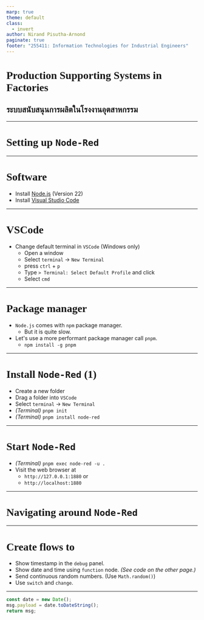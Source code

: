 ```yaml
---
marp: true
theme: default
class:
  - invert
author: Nirand Pisutha-Arnond
paginate: true
footer: "255411: Information Technologies for Industrial Engineers"
---
```


<style>
@import url('https://fonts.googleapis.com/css2?family=Prompt:ital,wght@0,100;0,300;0,400;0,700;1,100;1,300;1,400;1,700&display=swap');

    :root {
    font-family: Prompt;
    --hl-color: #D57E7E;
}
h1 {
  font-family: Prompt
}
</style>

# Production Supporting Systems in Factories

## ระบบสนับสนุนการผลิตในโรงงานอุตสาหกรรม

---

# Setting up `Node-Red`

---

# Software

- Install [Node.js](https://nodejs.org/en/) (Version 22)
- Install [Visual Studio Code](https://code.visualstudio.com/)

---

# VSCode

- Change default terminal in `VSCode` (Windows only)
  - Open a window
  - Select `terminal` -> `New Terminal`
  - press `ctrl` + `p`
  - Type `> Terminal: Select Default Profile` and click
  - Select `cmd`

---

# Package manager

- `Node.js` comes with `npm` package manager.
  - But it is quite slow.
- Let's use a more performant package manager call `pnpm`.
  - `npm install -g pnpm`

---

# Install `Node-Red` (1)

- Create a new folder
- Drag a folder into `VSCode`
- Select `terminal` -> `New Terminal`
- _(Terminal)_ `pnpm init`
- _(Terminal)_ `pnpm install node-red`

---

# Start `Node-Red`

- _(Terminal)_ `pnpm exec node-red -u .`
- Visit the web browser at
  - `http://127.0.0.1:1880` or
  - `http://localhost:1880`

---

# Navigating around `Node-Red`

---

# Create flows to

- Show timestamp in the `debug` panel.
- Show date and time using `function` node. _(See code on the other page.)_
- Send continuous random numbers. (Use `Math.random()`)
- Use `switch` and `change`.

---

```javascript
const date = new Date();
msg.payload = date.toDateString();
return msg;
```
